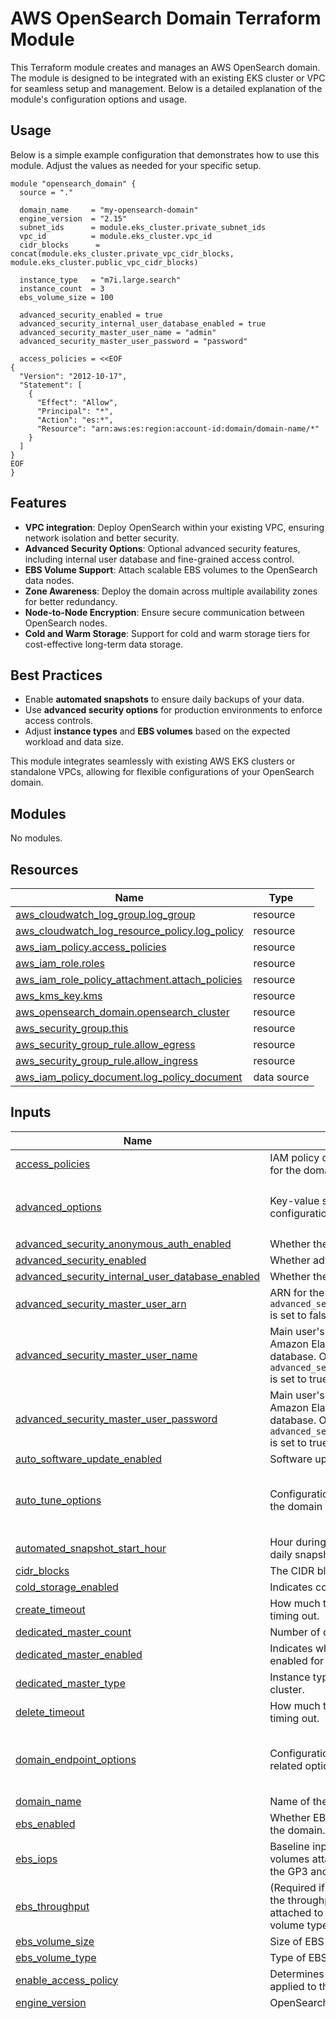 # AWS OpenSearch Domain Terraform Module

This Terraform module creates and manages an AWS OpenSearch domain. The module is designed to be integrated with an existing EKS cluster or VPC for seamless setup and management. Below is a detailed explanation of the module's configuration options and usage.

## Usage

Below is a simple example configuration that demonstrates how to use this module. Adjust the values as needed for your specific setup.

```hcl
module "opensearch_domain" {
  source = "."

  domain_name     = "my-opensearch-domain"
  engine_version  = "2.15"
  subnet_ids      = module.eks_cluster.private_subnet_ids
  vpc_id          = module.eks_cluster.vpc_id
  cidr_blocks      = concat(module.eks_cluster.private_vpc_cidr_blocks, module.eks_cluster.public_vpc_cidr_blocks)

  instance_type   = "m7i.large.search"
  instance_count  = 3
  ebs_volume_size = 100

  advanced_security_enabled = true
  advanced_security_internal_user_database_enabled = true
  advanced_security_master_user_name = "admin"
  advanced_security_master_user_password = "password"

  access_policies = <<EOF
{
  "Version": "2012-10-17",
  "Statement": [
    {
      "Effect": "Allow",
      "Principal": "*",
      "Action": "es:*",
      "Resource": "arn:aws:es:region:account-id:domain/domain-name/*"
    }
  ]
}
EOF
}
```

## Features

- **VPC integration**: Deploy OpenSearch within your existing VPC, ensuring network isolation and better security.
- **Advanced Security Options**: Optional advanced security features, including internal user database and fine-grained access control.
- **EBS Volume Support**: Attach scalable EBS volumes to the OpenSearch data nodes.
- **Zone Awareness**: Deploy the domain across multiple availability zones for better redundancy.
- **Node-to-Node Encryption**: Ensure secure communication between OpenSearch nodes.
- **Cold and Warm Storage**: Support for cold and warm storage tiers for cost-effective long-term data storage.

## Best Practices

- Enable **automated snapshots** to ensure daily backups of your data.
- Use **advanced security options** for production environments to enforce access controls.
- Adjust **instance types** and **EBS volumes** based on the expected workload and data size.

This module integrates seamlessly with existing AWS EKS clusters or standalone VPCs, allowing for flexible configurations of your OpenSearch domain.

<!-- BEGIN_TF_DOCS -->
## Modules

No modules.
## Resources

| Name | Type |
|------|------|
| [aws_cloudwatch_log_group.log_group](https://registry.terraform.io/providers/hashicorp/aws/latest/docs/resources/cloudwatch_log_group) | resource |
| [aws_cloudwatch_log_resource_policy.log_policy](https://registry.terraform.io/providers/hashicorp/aws/latest/docs/resources/cloudwatch_log_resource_policy) | resource |
| [aws_iam_policy.access_policies](https://registry.terraform.io/providers/hashicorp/aws/latest/docs/resources/iam_policy) | resource |
| [aws_iam_role.roles](https://registry.terraform.io/providers/hashicorp/aws/latest/docs/resources/iam_role) | resource |
| [aws_iam_role_policy_attachment.attach_policies](https://registry.terraform.io/providers/hashicorp/aws/latest/docs/resources/iam_role_policy_attachment) | resource |
| [aws_kms_key.kms](https://registry.terraform.io/providers/hashicorp/aws/latest/docs/resources/kms_key) | resource |
| [aws_opensearch_domain.opensearch_cluster](https://registry.terraform.io/providers/hashicorp/aws/latest/docs/resources/opensearch_domain) | resource |
| [aws_security_group.this](https://registry.terraform.io/providers/hashicorp/aws/latest/docs/resources/security_group) | resource |
| [aws_security_group_rule.allow_egress](https://registry.terraform.io/providers/hashicorp/aws/latest/docs/resources/security_group_rule) | resource |
| [aws_security_group_rule.allow_ingress](https://registry.terraform.io/providers/hashicorp/aws/latest/docs/resources/security_group_rule) | resource |
| [aws_iam_policy_document.log_policy_document](https://registry.terraform.io/providers/hashicorp/aws/latest/docs/data-sources/iam_policy_document) | data source |
## Inputs

| Name | Description | Type | Default | Required |
|------|-------------|------|---------|:--------:|
| <a name="input_access_policies"></a> [access\_policies](#input\_access\_policies) | IAM policy document specifying the access policies for the domain. | `string` | `"{}"` | no |
| <a name="input_advanced_options"></a> [advanced\_options](#input\_advanced\_options) | Key-value string pairs to specify advanced configuration options. | `map(any)` | <pre>{<br/>  "rest.action.multi.allow_explicit_index": true<br/>}</pre> | no |
| <a name="input_advanced_security_anonymous_auth_enabled"></a> [advanced\_security\_anonymous\_auth\_enabled](#input\_advanced\_security\_anonymous\_auth\_enabled) | Whether the anonymous auth is enabled. | `bool` | `false` | no |
| <a name="input_advanced_security_enabled"></a> [advanced\_security\_enabled](#input\_advanced\_security\_enabled) | Whether advanced security is enabled. | `bool` | `false` | no |
| <a name="input_advanced_security_internal_user_database_enabled"></a> [advanced\_security\_internal\_user\_database\_enabled](#input\_advanced\_security\_internal\_user\_database\_enabled) | Whether the internal user database is enabled. | `bool` | `false` | no |
| <a name="input_advanced_security_master_user_arn"></a> [advanced\_security\_master\_user\_arn](#input\_advanced\_security\_master\_user\_arn) | ARN for the main user. Only specify if `advanced_security_internal_user_database_enabled` is set to false. | `string` | `""` | no |
| <a name="input_advanced_security_master_user_name"></a> [advanced\_security\_master\_user\_name](#input\_advanced\_security\_master\_user\_name) | Main user's username, which is stored in the Amazon Elasticsearch Service domain's internal database. Only specify if `advanced_security_internal_user_database_enabled` is set to true. | `string` | `"opensearch-admin"` | no |
| <a name="input_advanced_security_master_user_password"></a> [advanced\_security\_master\_user\_password](#input\_advanced\_security\_master\_user\_password) | Main user's password, which is stored in the Amazon Elasticsearch Service domain's internal database. Only specify if `advanced_security_internal_user_database_enabled` is set to true. | `string` | `""` | no |
| <a name="input_auto_software_update_enabled"></a> [auto\_software\_update\_enabled](#input\_auto\_software\_update\_enabled) | Software update auto for the domain. | `bool` | `false` | no |
| <a name="input_auto_tune_options"></a> [auto\_tune\_options](#input\_auto\_tune\_options) | Configuration block for the Auto-Tune options of the domain | `any` | <pre>{<br/>  "desired_state": "DISABLED",<br/>  "rollback_on_disable": "NO_ROLLBACK"<br/>}</pre> | no |
| <a name="input_automated_snapshot_start_hour"></a> [automated\_snapshot\_start\_hour](#input\_automated\_snapshot\_start\_hour) | Hour during which the service takes an automated daily snapshot of the indices in the domain. | `number` | `0` | no |
| <a name="input_cidr_blocks"></a> [cidr\_blocks](#input\_cidr\_blocks) | The CIDR blocks to allow access from and to. | `list(string)` | n/a | yes |
| <a name="input_cold_storage_enabled"></a> [cold\_storage\_enabled](#input\_cold\_storage\_enabled) | Indicates cold storage is enabled. | `bool` | `false` | no |
| <a name="input_create_timeout"></a> [create\_timeout](#input\_create\_timeout) | How much time to wait for the creation before timing out. | `string` | `"2h"` | no |
| <a name="input_dedicated_master_count"></a> [dedicated\_master\_count](#input\_dedicated\_master\_count) | Number of dedicated master nodes in the cluster. | `number` | `3` | no |
| <a name="input_dedicated_master_enabled"></a> [dedicated\_master\_enabled](#input\_dedicated\_master\_enabled) | Indicates whether dedicated master nodes are enabled for the cluster. | `bool` | `true` | no |
| <a name="input_dedicated_master_type"></a> [dedicated\_master\_type](#input\_dedicated\_master\_type) | Instance type of the dedicated master nodes in the cluster. | `string` | `"m5.large.search"` | no |
| <a name="input_delete_timeout"></a> [delete\_timeout](#input\_delete\_timeout) | How much time to wait for the deletion before timing out. | `string` | `"60m"` | no |
| <a name="input_domain_endpoint_options"></a> [domain\_endpoint\_options](#input\_domain\_endpoint\_options) | Configuration block for domain endpoint HTTP(S) related options | `any` | <pre>{<br/>  "enforce_https": true,<br/>  "tls_security_policy": "Policy-Min-TLS-1-2-2019-07"<br/>}</pre> | no |
| <a name="input_domain_name"></a> [domain\_name](#input\_domain\_name) | Name of the domain. | `string` | n/a | yes |
| <a name="input_ebs_enabled"></a> [ebs\_enabled](#input\_ebs\_enabled) | Whether EBS volumes are attached to data nodes in the domain. | `bool` | `true` | no |
| <a name="input_ebs_iops"></a> [ebs\_iops](#input\_ebs\_iops) | Baseline input/output (I/O) performance of EBS volumes attached to data nodes. Applicable only for the GP3 and Provisioned IOPS EBS volume types. | `number` | `3000` | no |
| <a name="input_ebs_throughput"></a> [ebs\_throughput](#input\_ebs\_throughput) | (Required if `ebs_volume_type` is set to gp3) Specifies the throughput (in MiB/s) of the EBS volumes attached to data nodes. Applicable only for the gp3 volume type. | `number` | `125` | no |
| <a name="input_ebs_volume_size"></a> [ebs\_volume\_size](#input\_ebs\_volume\_size) | Size of EBS volumes attached to data nodes. | `number` | `64` | no |
| <a name="input_ebs_volume_type"></a> [ebs\_volume\_type](#input\_ebs\_volume\_type) | Type of EBS volumes attached to data nodes. | `string` | `"gp3"` | no |
| <a name="input_enable_access_policy"></a> [enable\_access\_policy](#input\_enable\_access\_policy) | Determines whether an access policy will be applied to the domain | `bool` | `true` | no |
| <a name="input_engine_version"></a> [engine\_version](#input\_engine\_version) | OpenSearch version for the domain. | `string` | `"2.15"` | no |
| <a name="input_iam_roles_with_policies"></a> [iam\_roles\_with\_policies](#input\_iam\_roles\_with\_policies) | List of roles with their trust and access policies | <pre>list(object({<br/>    # Name of the Role to create<br/>    role_name = string<br/><br/>    # Assume role trust policy for this Aurora role as a json string<br/>    trust_policy = string<br/><br/>    # Access policy for Aurora allowing access as a json string<br/>    # see https://docs.aws.amazon.com/AmazonRDS/latest/AuroraUserGuide/UsingWithRDS.IAMDBAuth.IAMPolicy.html<br/>    # Example:<br/>    #   [<br/>    #     {<br/>    #     role_name      = "OpenSearchRole"<br/>    #     trust_policy   =<br/>    # {<br/>    #   "Version": "2012-10-17",<br/>    #   "Statement": [<br/>    #     {<br/>    #       "Effect": "Allow",<br/>    #       "Principal": {<br/>    #         "Federated": "arn:aws:iam::<YOUR-ACCOUNT-ID>:oidc-provider/oidc.eks.<YOUR-REGION>.amazonaws.com/id/<YOUR-OIDC-ID>"<br/>    #       },<br/>    #       "Action": "sts:AssumeRoleWithWebIdentity",<br/>    #       "Condition": {<br/>    #         "StringEquals": {<br/>    #           "oidc.eks.<YOUR-REGION>.amazonaws.com/id/<YOUR-OIDC-PROVIDER-ID>:sub": "system:serviceaccount:<YOUR-NAMESPACE>:<YOUR-SA-NAME>"<br/>    #         }<br/>    #       }<br/>    #     }<br/>    #   ]<br/>    # }<br/>    #<br/>    #     access_policy  =<br/>    # {<br/>    #   "Version": "2012-10-17",<br/>    #   "Statement": [<br/>    #     {<br/>    #       "Effect": "Allow",<br/>    #       "Action": [<br/>    #         "es:DescribeElasticsearchDomains",<br/>    #         "es:DescribeElasticsearchInstanceTypeLimits",<br/>    #         "es:DescribeReservedElasticsearchInstanceOfferings",<br/>    #         "es:DescribeReservedElasticsearchInstances",<br/>    #         "es:GetCompatibleElasticsearchVersions",<br/>    #         "es:ListDomainNames",<br/>    #         "es:ListElasticsearchInstanceTypes",<br/>    #         "es:ListElasticsearchVersions",<br/>    #         "es:DescribeElasticsearchDomain",<br/>    #         "es:DescribeElasticsearchDomainConfig",<br/>    #         "es:ESHttpGet",<br/>    #         "es:ESHttpHead",<br/>    #         "es:GetUpgradeHistory",<br/>    #         "es:GetUpgradeStatus",<br/>    #         "es:ListTags",<br/>    #         "es:AddTags",<br/>    #         "es:RemoveTags",<br/>    #         "es:ESHttpDelete",<br/>    #         "es:ESHttpPost",<br/>    #         "es:ESHttpPut"<br/>    #       ],<br/>    #       "Resource": "arn:aws:es:<YOUR-REGION>:<YOUR-ACCOUNT-ID>:domain/<YOUR-DOMAIN-NAME>/*"<br/>    #     }<br/>    #   ]<br/>    # }<br/>    #<br/>    #   }<br/>    #   ]<br/>    access_policy = string<br/>  }))</pre> | `[]` | no |
| <a name="input_instance_count"></a> [instance\_count](#input\_instance\_count) | Number of instances in the cluster. | `number` | `3` | no |
| <a name="input_instance_type"></a> [instance\_type](#input\_instance\_type) | Instance type of data nodes in the cluster. | `string` | `"t3.small.search"` | no |
| <a name="input_ip_address_type"></a> [ip\_address\_type](#input\_ip\_address\_type) | The IP address type for the endpoint. Valid values are ipv4 and dualstack | `string` | `"ipv4"` | no |
| <a name="input_kms_key_delete_window_in_days"></a> [kms\_key\_delete\_window\_in\_days](#input\_kms\_key\_delete\_window\_in\_days) | The number of days before the KMS key is deleted after being disabled. | `number` | `7` | no |
| <a name="input_kms_key_enable_key_rotation"></a> [kms\_key\_enable\_key\_rotation](#input\_kms\_key\_enable\_key\_rotation) | Specifies whether automatic key rotation is enabled for the KMS key. | `bool` | `true` | no |
| <a name="input_kms_key_tags"></a> [kms\_key\_tags](#input\_kms\_key\_tags) | The tags to associate with the KMS key. | `map(string)` | `{}` | no |
| <a name="input_log_types"></a> [log\_types](#input\_log\_types) | The types of logs to publish to CloudWatch Logs. Example: [SEARCH\_SLOW\_LOGS, INDEX\_SLOW\_LOGS, ES\_APPLICATION\_LOGS] | `list(string)` | `[]` | no |
| <a name="input_multi_az_with_standby_enabled"></a> [multi\_az\_with\_standby\_enabled](#input\_multi\_az\_with\_standby\_enabled) | Whether a multi-AZ domain is turned on with a standby AZ. | `bool` | `false` | no |
| <a name="input_node_to_node_encryption_enabled"></a> [node\_to\_node\_encryption\_enabled](#input\_node\_to\_node\_encryption\_enabled) | Whether node to node encryption is enabled. | `bool` | `true` | no |
| <a name="input_off_peak_window_enabled"></a> [off\_peak\_window\_enabled](#input\_off\_peak\_window\_enabled) | Whether to enable off peak update | `bool` | `true` | no |
| <a name="input_security_group_ids"></a> [security\_group\_ids](#input\_security\_group\_ids) | Additional security groups used by the domain. | `list(string)` | `[]` | no |
| <a name="input_subnet_ids"></a> [subnet\_ids](#input\_subnet\_ids) | The subnet IDs to create the cluster in. For easier usage we are passing through the subnet IDs from the AWS EKS Cluster module. | `list(string)` | n/a | yes |
| <a name="input_tags"></a> [tags](#input\_tags) | Tags assigned to the domain. | `map(string)` | `{}` | no |
| <a name="input_vpc_id"></a> [vpc\_id](#input\_vpc\_id) | VPC used by the domain. | `string` | n/a | yes |
| <a name="input_warm_count"></a> [warm\_count](#input\_warm\_count) | Number of warm nodes in the cluster. | `number` | `2` | no |
| <a name="input_warm_enabled"></a> [warm\_enabled](#input\_warm\_enabled) | Warm storage is enabled. | `bool` | `false` | no |
| <a name="input_warm_type"></a> [warm\_type](#input\_warm\_type) | Instance type for the OpenSearch cluster's warm nodes. | `string` | `"ultrawarm1.medium.search"` | no |
| <a name="input_zone_awareness_availability_zone_count"></a> [zone\_awareness\_availability\_zone\_count](#input\_zone\_awareness\_availability\_zone\_count) | Number of availability zones used. | `number` | `3` | no |
| <a name="input_zone_awareness_enabled"></a> [zone\_awareness\_enabled](#input\_zone\_awareness\_enabled) | Indicates whether zone awareness is enabled. | `bool` | `true` | no |
## Outputs

| Name | Description |
|------|-------------|
| <a name="output_kms_key_arn"></a> [kms\_key\_arn](#output\_kms\_key\_arn) | The ARN of the KMS key used to encrypt the OpenSearch domain |
| <a name="output_kms_key_id"></a> [kms\_key\_id](#output\_kms\_key\_id) | The ID of the KMS key used for OpenSearch domain encryption |
| <a name="output_opensearch_cluster"></a> [opensearch\_cluster](#output\_opensearch\_cluster) | OpenSearch cluster output |
| <a name="output_opensearch_domain_arn"></a> [opensearch\_domain\_arn](#output\_opensearch\_domain\_arn) | The ARN of the OpenSearch domain |
| <a name="output_opensearch_domain_endpoint"></a> [opensearch\_domain\_endpoint](#output\_opensearch\_domain\_endpoint) | The endpoint of the OpenSearch domain |
| <a name="output_opensearch_domain_id"></a> [opensearch\_domain\_id](#output\_opensearch\_domain\_id) | The ID of the OpenSearch domain |
| <a name="output_opensearch_iam_role_access_policy_arns"></a> [opensearch\_iam\_role\_access\_policy\_arns](#output\_opensearch\_iam\_role\_access\_policy\_arns) | Map of IAM role names to their access policy ARNs |
| <a name="output_opensearch_iam_role_arns"></a> [opensearch\_iam\_role\_arns](#output\_opensearch\_iam\_role\_arns) | Map of IAM role names to their ARNs |
| <a name="output_security_group_id"></a> [security\_group\_id](#output\_security\_group\_id) | The ID of the security group used by OpenSearch |
| <a name="output_security_group_rule_egress"></a> [security\_group\_rule\_egress](#output\_security\_group\_rule\_egress) | Egress rule information for OpenSearch security group |
| <a name="output_security_group_rule_ingress"></a> [security\_group\_rule\_ingress](#output\_security\_group\_rule\_ingress) | Ingress rule information for OpenSearch security group |
<!-- END_TF_DOCS -->
